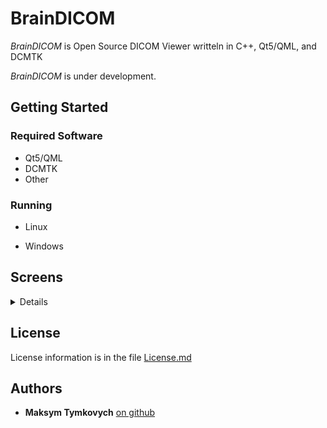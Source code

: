 # BrainDICOM

*BrainDICOM* is Open Source DICOM Viewer writteln in C++, Qt5/QML, and DCMTK


*BrainDICOM* is under development.


## Getting Started

### Required Software
* Qt5/QML
* DCMTK
* Other

### Running

* Linux

* Windows

## Screens
<details>
<p>

![GUI](screen-01.png "GUI")

</p>
</details>

## License

License information is in the file [License.md](License.md)

## Authors

* **Maksym Tymkovych** [on github](https://github.com/MaksymTymkovych)



